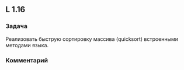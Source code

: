 ## L 1.16

### Задача
Реализовать быструю сортировку массива (quicksort) встроенными методами языка.


### Комментарий
